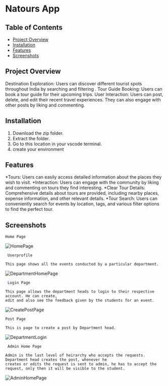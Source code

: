 # Natours App

## Table of Contents

- [Project Overview](#project-overview)
- [Installation](#installation)
- [Features](#features)
- [Screenshots](#screenshots)

## Project Overview

Destination Exploration: Users can discover different tourist spots throughout India by searching and filtering .
Tour Guide Booking: Users can book a tour guide for their upcoming trips.
User Interaction: Users can post, delete, and edit their recent travel experiences. They can also engage with other posts by liking and commenting.

## Installation

1. Download the zip folder.
2. Extract the folder.
3. Go to this location in your vscode  terminal.
4. create your environment


## Features

*Tours: Users can easily access detailed information about the places they wish to visit.
*Interaction: Users can engage with the community by liking and commenting on tours they find interesting.
*Clear Tour Details: Comprehensive details about tours are provided, including nearby places, expense information, and other relevant details.
*Tour Search: Users can conveniently search for events by location, tags, and various filter options to find the perfect tour.

## Screenshots

    Home Page

<img src="screenshots/HomePage.png" alt="HomePage" title="HomePage">

     Userprofile
    
    This page shows all the events conducted by a particular department.

<img src="screenshots/DepartmentHomePage.png" alt="DepartmentHomePage" title="DepartmentHomePage">

     Login Page
    
    This page allows the department heads to login to their respective account. He can create, 
    edit and also see the feedback given by the students for an event.

<img src="screenshots/CreatePostPage.png" alt="CreatePostPage" title="CreatePostPage">

    Post Page
    
    This is page to create a post by Department head.

<img src="screenshots/DepartmentLogin.png" alt="DepartmentLogin" title="DepartmentLogin">

     Admin Home Page
    
    Admin is the last level of heirarchy who accepts the requests. Department head creates the post, whenever he 
    creates or edits the request is sent to admin, he has to accept the request, only then it will be visible to the student.

<img src="screenshots/AdminHomePage.png" alt="AdminHomePage" title="AdminHomePage">
